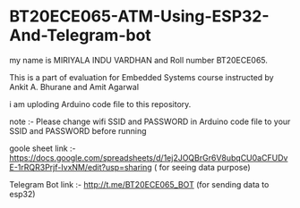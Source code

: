 # BT20ECE065-ATM-Using-ESP32-And-Telegram-bot


my name is MIRIYALA INDU VARDHAN  and Roll number BT20ECE065.

This  is a part of evaluation for Embedded Systems course instructed by Ankit A. Bhurane and Amit Agarwal

i am uploding Arduino code file to this repository.

note :- Please change wifi SSID and PASSWORD in Arduino code file  to your SSID and PASSWORD before running


goole sheet link :- https://docs.google.com/spreadsheets/d/1ej2JOQBrGr6V8ubqCU0aCFUDvE-1rRQR3Prjf-IvxNM/edit?usp=sharing  ( for seeing data  purpose)

Telegram Bot link :- http://t.me/BT20ECE065_BOT  (for sending data to esp32)



